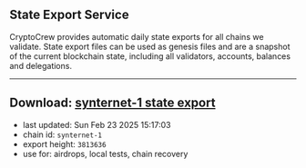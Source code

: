 ## State Export Service
CryptoCrew provides automatic daily state exports for all chains we validate. State export files can be used as genesis files and are a snapshot of the current blockchain state, including all validators, accounts, balances and delegations.

---
**Download: [synternet-1 state export](https://dl-eu2.ccvalidators.com/SERVICE/synternet/synternet-1_export_3813636.json)**
---

- last updated: Sun Feb 23 2025 15:17:03
- chain id: `synternet-1`
- export height: `3813636`
- use for: airdrops, local tests, chain recovery
